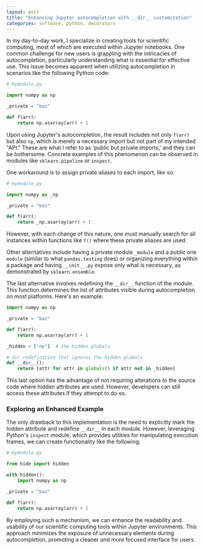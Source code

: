 ```yaml
---
layout: post
title: "Enhancing Jupyter autocompletion with __dir__ customization"
categories: software, python, decorators
---
```


In my day-to-day work, I specialize in creating tools for scientific computing, most of which are executed within Jupyter notebooks. One common challenge for new users is grappling with the intricacies of autocompletion, particularly understanding what is essential for effective use. This issue becomes apparent when utilizing autocompletion in scenarios like the following Python code:

```python
# mymodule.py

import numpy as np

_private = "baz"

def f(arr):
    return np.asarray(arr) + 1
```

Upon using Jupyter's autocompletion, the result includes not only `f(arr)` but also `np`, which is merely a necessary import but not part of my intended "API." These are what I refer to as 'public but private imports,' and they can be bothersome. Concrete examples of this phenomenon can be observed in modules like `sklearn.pipeline` or `inspect`.

One workaround is to assign private aliases to each import, like so:

```python
# mymodule.py

import numpy as _np

_private = "baz"

def f(arr):
    return _np.asarray(arr) + 1
```

However, with each change of this nature, one must manually search for all instances within functions like `f()` where these private aliases are used.

Other alternatives include having a private module `_module` and a public one `module` (similar to what `pandas.testing` does) or organizing everything within a package and having `__init__.py` expose only what is necessary, as demonstrated by `sklearn.ensemble`.

The last alternative involves redefining the `__dir__` function of the module. This function determines the list of attributes visible during autocompletion on most platforms. Here's an example:

```python
import numpy as np

_private = "baz"

def f(arr):
    return np.asarray(arr) + 1

_hidden = ["np"]  # the hidden globals

# dir redefinition that ignores the hidden globals
def __dir__():
    return [attr for attr in globals() if attr not in _hidden]
```

This last option has the advantage of not requiring alterations to the source code where hidden attributes are used. However, developers can still access these attributes if they attempt to do so.

### Exploring an Enhanced Example

The only drawback to this implementation is the need to explicitly mark the hidden attribute and redefine `__dir__` in each module. However, leveraging Python's `inspect` module, which provides utilities for manipulating execution frames, we can create functionality like the following:

```python
# mymodule.py

from hide import hidden

with hidden():
    import numpy as np

_private = "baz"

def f(arr):
    return np.asarray(arr) + 1
```

By employing such a mechanism, we can enhance the readability and usability of our scientific computing tools within Jupyter environments. This approach minimizes the exposure of unnecessary elements during autocompletion, promoting a cleaner and more focused interface for users.
